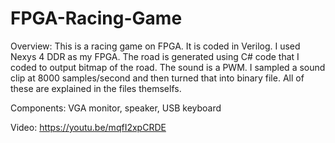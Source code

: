 # FPGA-Racing-Game

Overview:
This is a racing game on FPGA. It is coded in Verilog. I used Nexys 4 DDR as my FPGA. 
The road is generated using C# code that I coded to output bitmap of the road.
The sound is a PWM. I sampled a sound clip at 8000 samples/second and then turned that into binary file. 
All of these are explained in the files themselfs. 

Components:
VGA monitor, speaker, USB keyboard


Video:
https://youtu.be/mqfI2xpCRDE


